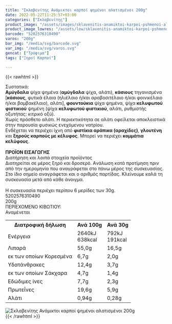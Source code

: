 ```yaml
---
title: "Σκλαβενίτης Ανάμικτοι καρποί ψημένοι αλατισμένοι 200g"
date: 2022-05-22T11:25:57+03:00
categories: ["Σκλαβενίτης"]
product_image: "/assets/images/sklavenitis-anamiktoi-karpoi-pshmenoi-alatismenoi-200g.jpg"
product_image_lowres: "/assets/low/sklavenitis-anamiktoi-karpoi-pshmenoi-alatismenoi-200g.jpg"
barcode: "5202576310490"
varos: "200g"
bar_img: "/media/svg/barcode.svg"
var_img: "/media/svg/varos.svg"
gencat: ["Τρόφιμα"]
tags: ["Ξηροί Καρποί"]

---
```

{{< rawhtml >}}

<div class="sload463"><div class="product"><div id="sistatika">Συστατικά:</div><div class="alltext"><b>Αμύγδαλα</b> ψίχα ψημένα (<b>αμύγδαλα</b> ψίχα, αλάτι), <b>κάσιους</b> τηγανισμένα [<b>κάσιους</b>, φυτικά έλαια (ηλιέλαιο ή/και αραβοσιτέλαιο ή/και φοινικέλαιο ή/και βαμβακέλαιο), αλάτι], <b>φουντούκια</b> ψίχα ψημένα, ψίχα <b>κελυφωτού φιστικιού</b> ψημένη (ψίχα <b>κελυφωτού φιστικιού</b>, αλάτι, ρυθμιστής οξυτήτας: κιτρικό οξύ).<br>Χωρίς πρόσθετο αλάτι. Η περιεκτικότητα σε αλάτι οφείλεται αποκλειστικά στην παρουσία φυσικώς ενεχόμενου νατρίου.<br>Ενδέχεται να περιέχει ίχνη από <b>φιστίκια αράπικα (αραχίδες)</b>, <b>γλουτένη</b> και <b>ξηρούς καρπούς με κέλυφος</b>. Μπορεί να περιέχει <b>κομμάτια κελύφους</b>.<br><br><b>ΠΡΟΪΟΝ ΕΙΣΑΓΩΓΗΣ</b></div><div id="loipa">Διατήρηση και λοιπά στοιχεία προϊόντος</div><div class="alltext">Διατηρείται σε μέρος ξηρό και δροσερό. Aνάλωση κατά προτίμηση πριν από την ημερομηνία που αναγράφεται στο πάνω μέρος της συσκευασίας. Στο ίδιο σημείο αναγράφεται και ο αριθμός παρτίδας. Κλείνουμε καλά τη συσκευασία μετά από κάθε άνοιγμα.<br><br>Η συσκευασία περιέχει περίπου 6 μερίδες των 30g.</div><div id="barcode"><div id="barimage1"></div><span id="bartext">5202576310490</span></div><div id="varos"><div id="varosimage1"></div><span id="varostext">200g</span></div><div id="kivotio">ΠΕΡΙΕΧΟΜΕΝΟ ΚΙΒΩΤΙΟΥ:<br>Αναμένεται</div><div class="tabout"><table id="diatable"><tbody><tr><th>Διατροφική δήλωση</th><th>Ανά 100g</th><th>Ανά 30g</th></tr><tr><td class="texr2">Ενέργεια</td><td class="texr">2640kJ<br>638kcal</td><td class="texr">792kJ<br>191kcal</td></tr><tr><td class="texr2">Λιπαρά</td><td class="texr">55,0g</td><td class="texr">16,5g</td></tr><tr><td class="gray">εκ των οποίων Κορεσµένα</td><td class="gray2">6,7g</td><td class="gray2">2,0g</td></tr><tr><td class="texr2">Yδατάνθρακες</td><td class="texr">12,4g</td><td class="texr">3,7g</td></tr><tr><td class="gray">εκ των οποίων Σάκχαρα</td><td class="gray2">4,7g</td><td class="gray2">1,4g</td></tr><tr><td class="texr2">Eδώδιμες ίνες</td><td class="texr">7,7g</td><td class="texr">2,3g</td></tr><tr><td class="texr2">Πρωτεΐνες</td><td class="texr">19,6g</td><td class="texr">5,9g</td></tr><tr><td class="texr2">Αλάτι</td><td class="texr">0,94g</td><td class="texr">0,28g</td></tr></tbody></table></div><div class="keno"></div><div class="pimg"><img alt="Σκλαβενίτης Ανάμικτοι καρποί ψημένοι αλατισμένοι 200g" title="Σκλαβενίτης Ανάμικτοι καρποί ψημένοι αλατισμένοι 200g" src="/assets/images/sklavenitis-anamiktoi-karpoi-pshmenoi-alatismenoi-200g.jpg"></div></div></div>
{{< /rawhtml >}}


